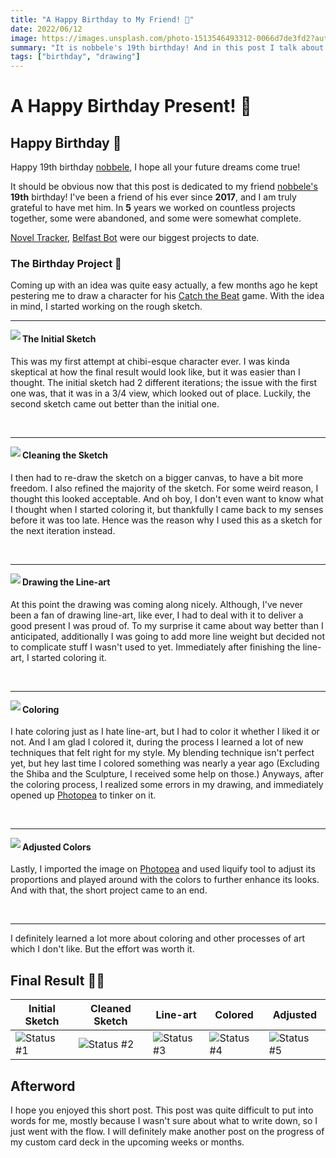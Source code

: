 ```yaml
---
title: "A Happy Birthday to My Friend! 🎂"
date: 2022/06/12
image: https://images.unsplash.com/photo-1513546493312-0066d7de3fd2?auto=format&fit=crop&w=500&h=500&q=30
summary: "It is nobbele's 19th birthday! And in this post I talk about the process of the gift I prepared."
tags: ["birthday", "drawing"]
---
```


# A Happy Birthday Present! 🎂

<h2>Happy Birthday 🎊</h2>

Happy 19th birthday [nobbele](https://nobbele.dev), I hope all your future dreams come true!

It should be obvious now that this post is dedicated to my friend [nobbele's](https://nobbele.dev) **19th** birthday! I've been a friend of his ever since **2017**, and I am truly grateful to have met him. In **5** years we worked on countless projects together, some were abandoned, and some were somewhat complete.

[Novel Tracker][noveltracker], [Belfast Bot][belfastbot] were our biggest projects to date.

<h3>The Birthday Project 🎁</h3>

Coming up with an idea was quite easy actually, a few months ago he kept pestering me to draw a character for his [Catch the Beat](https://ctbw.nobbele.dev/) game. With the idea in mind, I started working on the rough sketch.

---

<img src="https://i.imgur.com/mGOyFAjm.png" align="left"/>

#### The Initial Sketch

This was my first attempt at chibi-esque character ever. I was kinda skeptical at how the final result would look like, but it was easier than I thought.
The initial sketch had 2 different iterations; the issue with the first one was, that it was in a 3/4 view, which looked out of place. Luckily, the second sketch came out better than the initial one.

<br clear="left"/>

---

<img src="https://i.imgur.com/POKC2bEm.png" align="left"/>

#### Cleaning the Sketch

I then had to re-draw the sketch on a bigger canvas, to have a bit more freedom. I also refined the majority of the sketch. For some weird reason, I thought this looked acceptable. And oh boy, I don't even want to know what I thought when I started coloring it, but thankfully I came back to my senses before it was too late. Hence was the reason why I used this as a sketch for the next iteration instead.

<br clear="left"/>

---

<img src="https://i.imgur.com/duy96z1m.png" align="left"/>

#### Drawing the Line-art

At this point the drawing was coming along nicely. Although, I've never been a fan of drawing line-art, like ever, I had to deal with it to deliver a good present I was proud of. To my surprise it came about way better than I anticipated, additionally I was going to add more line weight but decided not to complicate stuff I wasn't used to yet. Immediately after finishing the line-art, I started coloring it.

<br clear="left"/>

---

<img src="https://i.imgur.com/sn2TUvam.png" align="left"/>

#### Coloring

I hate coloring just as I hate line-art, but I had to color it whether I liked it or not. And I am glad I colored it, during the process I learned a lot of new techniques that felt right for my style. My blending technique isn't perfect yet, but hey last time I colored something was nearly a year ago (Excluding the Shiba and the Sculpture, I received some help on those.)
Anyways, after the coloring process, I realized some errors in my drawing, and immediately opened up [Photopea](https://www.photopea.com/) to tinker on it.

<br clear="left"/>

---

<img src="https://i.imgur.com/H5njXcvm.png" align="left"/>

#### Adjusted Colors

Lastly, I imported the image on [Photopea](https://www.photopea.com/) and used liquify tool to adjust its proportions and played around with the colors to further enhance its looks. And with that, the short project came to an end.

<br clear="left"/>

---

I definitely learned a lot more about coloring and other processes of art which I don't like. But the effort was worth it.

<h2>Final Result ✍🏻</h2>

| Initial Sketch         | Cleaned Sketch         | Line-art               | Colored                | Adjusted               |
| ---------------------- | ---------------------- | ---------------------- | ---------------------- | ---------------------- |
| ![Status #1][status-1] | ![Status #2][status-2] | ![Status #3][status-3] | ![Status #4][status-4] | ![Status #5][status-5] |

<h2>Afterword</h2>
I hope you enjoyed this short post. This post was quite difficult to put into words for me, mostly because I wasn't sure about what to write down, so I just went with the flow. I will definitely make another post on the progress of my custom card deck in the upcoming weeks or months.

[noveltracker]: https://github.com/thejayduck/novel-tracker
[belfastbot]: https://github.com/nobbele/BelfastBot
[status-1]: https://i.imgur.com/mGOyFAjm.png
[status-2]: https://i.imgur.com/POKC2bEm.png
[status-3]: https://i.imgur.com/duy96z1m.png
[status-4]: https://i.imgur.com/sn2TUvam.png
[status-5]: https://i.imgur.com/H5njXcvm.png
